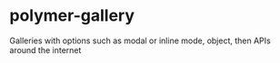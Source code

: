 # polymer-gallery
Galleries with options such as modal or inline mode, object, then APIs around the internet
